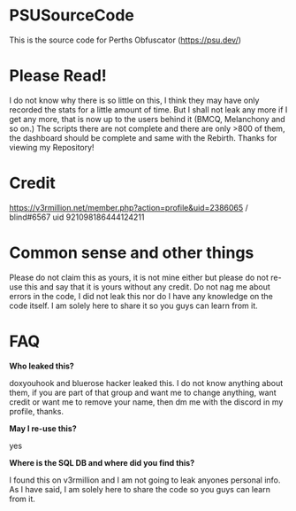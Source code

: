 # PSUSourceCode
This is the source code for Perths Obfuscator (https://psu.dev/)

# Please Read!

I do not know why there is so little on this, I think they may have only recorded the stats for a little amount of time. But I shall not leak any more if I get any more, that is now up to the users behind it (BMCQ, Melanchony and so on.) The scripts there are not complete and there are only >800 of them, the dashboard should be complete and same with the Rebirth. Thanks for viewing my Repository!

# Credit
https://v3rmillion.net/member.php?action=profile&uid=2386065 / blind#6567 uid 921098186444124211

# Common sense and other things

Please do not claim this as yours, it is not mine either but please do not re-use this and say that it is yours without any credit. 
Do not nag me about errors in the code, I did not leak this nor do I have any knowledge on the code itself. I am solely here to share it so you guys can learn from it.

# FAQ

**Who leaked this?**

doxyouhook and bluerose hacker leaked this. I do not know anything about them, if you are part of that group and want me to change anything, want credit or want me to remove your name, then dm me with the discord in my profile, thanks.

**May I re-use this?**

yes

**Where is the SQL DB and where did you find this?**

I found this on v3rmillion and I am not going to leak anyones personal info. As I have said, I am solely here to share the code so you guys can learn from it.
